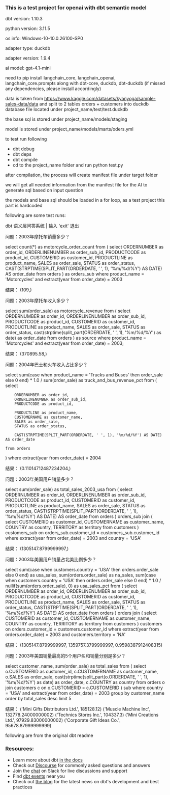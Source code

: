 ### This is a test project for openai with dbt semantic model

dbt version: 1.10.3

python version: 3.11.5

os info: Windows-10-10.0.26100-SP0

adapter type: duckdb

adapter version: 1.9.4

ai model: gpt-4.1-mini

need to pip install langchain_core, langchain_openai, langchain_core.prompts along with dbt-core, duckdb, dbt-duckdb (if missed any dependencies, please install accordingly)

data is taken from https://www.kaggle.com/datasets/kyanyoga/sample-sales-data/data and split to 2 tables orders + customers into duckdb database file located under project_name/test/test.duckdb 

the base sql is stored under project_name/models/staging

model is stored under project_name/models/marts/oders.yml

to test run following
- dbt debug
- dbt deps
- dbt compile
- cd to the project_name folder and run python test.py

after compilation, the process will create manifest file under target folder

we will get all needed information from the manifest file for the AI to generate sql based on input question

the models and base sql should be loaded in a for loop, as a test project this part is hardcoded

following are some test runs:

dbt 语义层问答系统 | 输入 'exit' 退出

问题：2003年摩托车销量多少？

select
    count(*) as motorcycle_order_count
from (
    select
        ORDERNUMBER as order_id,
        ORDERLINENUMBER as order_sub_id,
        PRODUCTCODE as product_id,
        CUSTOMERID as customer_id,
        PRODUCTLINE as product_name,
        SALES as order_sale,
        STATUS as order_status,
        CAST(STRPTIME(SPLIT_PART(ORDERDATE, ' ', 1), '%m/%d/%Y') AS DATE) AS order_date
    from orders
) as orders_sub
where product_name = 'Motorcycles'
  and extract(year from order_date) = 2003

结果：
(109,)

问题：2003年摩托车收入多少？

select sum(order_sale) as motorcycle_revenue
from (
    select
        ORDERNUMBER as order_id,
        ORDERLINENUMBER as order_sub_id,
        PRODUCTCODE as product_id,
        CUSTOMERID as customer_id,
        PRODUCTLINE as product_name,
        SALES as order_sale,
        STATUS as order_status,
        cast(strptime(split_part(ORDERDATE, ' ', 1), '%m/%d/%Y') as date) as order_date
    from orders
) as source
where product_name = 'Motorcycles'
  and extract(year from order_date) = 2003;

结果：
(370895.58,)

问题：2004年巴士和火车收入占比多少？

select
    sum(case when product_name = 'Trucks and Buses' then order_sale else 0 end) * 1.0 / sum(order_sale) as truck_and_bus_revenue_pct
from (
    select

        ORDERNUMBER as order_id,
        ORDERLINENUMBER as order_sub_id,
        PRODUCTCODE as product_id,

        PRODUCTLINE as product_name,
        CUSTOMERNAME as customer_name,
        SALES as order_sale,
        STATUS as order_status,

        CAST(STRPTIME(SPLIT_PART(ORDERDATE, ' ', 1), '%m/%d/%Y') AS DATE) AS order_date

    from orders
) where extract(year from order_date) = 2004

结果：
(0.11014712487234204,)

问题：2003年美国用户销量多少？

select sum(order_sale) as total_sales_2003_usa
from (
    select
        ORDERNUMBER as order_id,
        ORDERLINENUMBER as order_sub_id,
        PRODUCTCODE as product_id,
        CUSTOMERID as customer_id,
        PRODUCTLINE as product_name,
        SALES as order_sale,
        STATUS as order_status,
        CAST(STRPTIME(SPLIT_PART(ORDERDATE, ' ', 1), '%m/%d/%Y') AS DATE) AS order_date
    from orders
) orders_sub
join (
    select
        CUSTOMERID as customer_id,
        CUSTOMERNAME as customer_name,
        COUNTRY as country,
        TERRITORY as territory
    from customers
) customers_sub
on orders_sub.customer_id = customers_sub.customer_id
where extract(year from order_date) = 2003
and country = 'USA'

结果：
(1305147.8799999997,)

问题：2003年美国用户销量占北美比例多少？

select
    sum(case when customers.country = 'USA' then orders.order_sale else 0 end) as usa_sales,
    sum(orders.order_sale) as na_sales,
    sum(case when customers.country = 'USA' then orders.order_sale else 0 end) * 1.0 / nullif(sum(orders.order_sale), 0) as usa_sales_pct
from
    (
        select
            ORDERNUMBER as order_id,
            ORDERLINENUMBER as order_sub_id,
            PRODUCTCODE as product_id,
            CUSTOMERID as customer_id,
            PRODUCTLINE as product_name,
            SALES as order_sale,
            STATUS as order_status,
            CAST(STRPTIME(SPLIT_PART(ORDERDATE, ' ', 1), '%m/%d/%Y') AS DATE) AS order_date
        from orders
    ) orders
join
    (
        select
            CUSTOMERID as customer_id,
            CUSTOMERNAME as customer_name,
            COUNTRY as country,
            TERRITORY as territory
        from customers
    ) customers
    on orders.customer_id = customers.customer_id
where
    extract(year from orders.order_date) = 2003
    and customers.territory = 'NA'

结果：
(1305147.8799999997, 1359757.3799999997, 0.9598387912408315)

问题：2003年美国销量最高的5个用户名和销量分别是多少？

select
  customer_name,
  sum(order_sale) as total_sales
from (
  select
    o.CUSTOMERID as customer_id,
    c.CUSTOMERNAME as customer_name,
    o.SALES as order_sale,
    cast(strptime(split_part(o.ORDERDATE, ' ', 1), '%m/%d/%Y') as date) as order_date,
    c.COUNTRY as country
  from orders o
  join customers c on o.CUSTOMERID = c.CUSTOMERID
) sub
where country = 'USA'
  and extract(year from order_date) = 2003
group by customer_name
order by total_sales desc
limit 5

结果：
('Mini Gifts Distributors Ltd.', 185128.12)
('Muscle Machine Inc', 132778.24000000002)
('Technics Stores Inc.', 104337.3)
('Mini Creations Ltd.', 97929.83000000002)
('Corporate Gift Ideas Co.', 95678.87999999999)


following are from the original dbt readme

### Resources:
- Learn more about dbt [in the docs](https://docs.getdbt.com/docs/introduction)
- Check out [Discourse](https://discourse.getdbt.com/) for commonly asked questions and answers
- Join the [chat](https://community.getdbt.com/) on Slack for live discussions and support
- Find [dbt events](https://events.getdbt.com) near you
- Check out [the blog](https://blog.getdbt.com/) for the latest news on dbt's development and best practices
